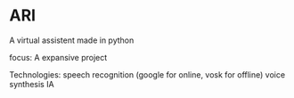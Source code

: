 # ARI
 A virtual assistent made in python

focus:
A expansive project

Technologies:
    speech recognition (google for online, vosk for offline)
    voice synthesis
    IA